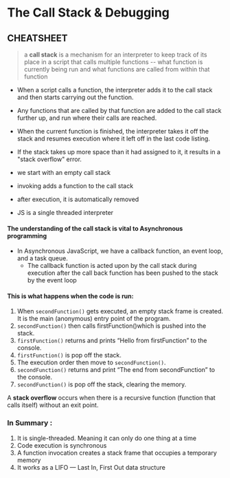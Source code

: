 # The Call Stack & Debugging

## CHEATSHEET

> a **call stack** is a mechanism for an interpreter to keep track of its place in a script that calls multiple functions -- what function is currently being run and what functions are called from within that function

- When a script calls a function, the interpreter adds it to the call stack and then starts carrying out the function.
- Any functions that are called by that function are added to the call stack further up, and run where their calls are reached.
- When the current function is finished, the interpreter takes it off the stack and resumes execution where it left off in the last code listing.
- If the stack takes up more space than it had assigned to it, it results in a "stack overflow" error.

- we start with an empty call stack
- invoking adds a function to the call stack
- after execution, it is automatically removed

- JS is a single threaded interpreter 

#### The understanding of the call stack is vital to Asynchronous programming

- In Asynchronous JavaScript, we have a callback function, an event loop, and a task queue.
  - The callback function is acted upon by the call stack during execution after the call back function has been pushed to the stack by the event loop

#### This is what happens when the code is run:

1. When `secondFunction()` gets executed, an empty stack frame is created. It is the main (anonymous) entry point of the program.
2. `secondFunction()` then calls firstFunction()which is pushed into the stack.
3. `firstFunction()` returns and prints “Hello from firstFunction” to the console.
4. `firstFunction()` is pop off the stack.
5. The execution order then move to `secondFunction()`.
6. `secondFunction()` returns and print “The end from secondFunction” to the console.
7. `secondFunction()` is pop off the stack, clearing the memory.

A **stack overflow** occurs when there is a recursive function (function that calls itself) without an exit point.

### In Summary :

1. It is single-threaded. Meaning it can only do one thing at a time
2. Code execution is synchronous
3. A function invocation creates a stack frame that occupies a temporary memory
4. It works as a LIFO — Last In, First Out data structure

